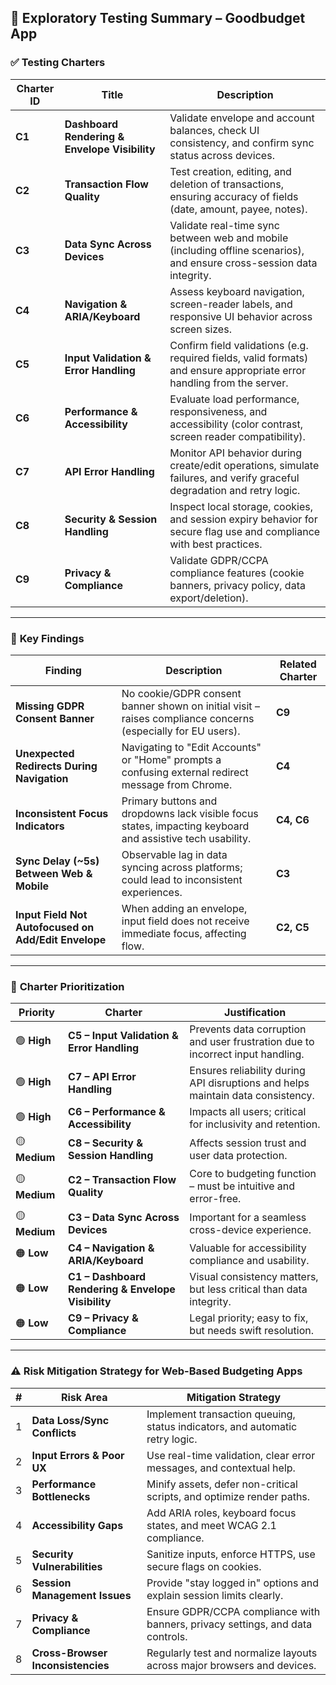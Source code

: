 ## 🧪 **Exploratory Testing Summary – Goodbudget App**

### ✅ **Testing Charters**

| Charter ID | Title                                         | Description                                                                                                             |
| ---------- | --------------------------------------------- | ----------------------------------------------------------------------------------------------------------------------- |
| **C1**     | **Dashboard Rendering & Envelope Visibility** | Validate envelope and account balances, check UI consistency, and confirm sync status across devices.                   |
| **C2**     | **Transaction Flow Quality**                  | Test creation, editing, and deletion of transactions, ensuring accuracy of fields (date, amount, payee, notes).         |
| **C3**     | **Data Sync Across Devices**                  | Validate real-time sync between web and mobile (including offline scenarios), and ensure cross-session data integrity.  |
| **C4**     | **Navigation & ARIA/Keyboard**                | Assess keyboard navigation, screen-reader labels, and responsive UI behavior across screen sizes.                       |
| **C5**     | **Input Validation & Error Handling**         | Confirm field validations (e.g. required fields, valid formats) and ensure appropriate error handling from the server.  |
| **C6**     | **Performance & Accessibility**               | Evaluate load performance, responsiveness, and accessibility (color contrast, screen reader compatibility).             |
| **C7**     | **API Error Handling**                        | Monitor API behavior during create/edit operations, simulate failures, and verify graceful degradation and retry logic. |
| **C8**     | **Security & Session Handling**               | Inspect local storage, cookies, and session expiry behavior for secure flag use and compliance with best practices.     |
| **C9**     | **Privacy & Compliance**                      | Validate GDPR/CCPA compliance features (cookie banners, privacy policy, data export/deletion).                          |

---

### 🐞 **Key Findings**

| Finding                                              | Description                                                                                                  | Related Charter |
| ---------------------------------------------------- | ------------------------------------------------------------------------------------------------------------ | --------------- |
| **Missing GDPR Consent Banner**                      | No cookie/GDPR consent banner shown on initial visit – raises compliance concerns (especially for EU users). | **C9**          |
| **Unexpected Redirects During Navigation**           | Navigating to "Edit Accounts" or "Home" prompts a confusing external redirect message from Chrome.           | **C4**          |
| **Inconsistent Focus Indicators**                    | Primary buttons and dropdowns lack visible focus states, impacting keyboard and assistive tech usability.    | **C4, C6**      |
| **Sync Delay (~5s) Between Web & Mobile**            | Observable lag in data syncing across platforms; could lead to inconsistent experiences.                     | **C3**          |
| **Input Field Not Autofocused on Add/Edit Envelope** | When adding an envelope, input field does not receive immediate focus, affecting flow.                       | **C2, C5**      |

---

### 📌 **Charter Prioritization**

| Priority      | Charter                                            | Justification                                                                   |
| ------------- | -------------------------------------------------- | ------------------------------------------------------------------------------- |
| 🟢 **High**   | **C5 – Input Validation & Error Handling**         | Prevents data corruption and user frustration due to incorrect input handling.  |
| 🟢 **High**   | **C7 – API Error Handling**                        | Ensures reliability during API disruptions and helps maintain data consistency. |
| 🟢 **High**   | **C6 – Performance & Accessibility**               | Impacts all users; critical for inclusivity and retention.                      |
| 🟡 **Medium** | **C8 – Security & Session Handling**               | Affects session trust and user data protection.                                 |
| 🟡 **Medium** | **C2 – Transaction Flow Quality**                  | Core to budgeting function – must be intuitive and error-free.                  |
| 🟡 **Medium** | **C3 – Data Sync Across Devices**                  | Important for a seamless cross-device experience.                               |
| 🟠 **Low**    | **C4 – Navigation & ARIA/Keyboard**                | Valuable for accessibility compliance and usability.                            |
| 🟠 **Low**    | **C1 – Dashboard Rendering & Envelope Visibility** | Visual consistency matters, but less critical than data integrity.              |
| 🟠 **Low**    | **C9 – Privacy & Compliance**                      | Legal priority; easy to fix, but needs swift resolution.                        |

---

### ⚠️ **Risk Mitigation Strategy for Web-Based Budgeting Apps**

| # | Risk Area                         | Mitigation Strategy                                                            |
| - | --------------------------------- | ------------------------------------------------------------------------------ |
| 1 | **Data Loss/Sync Conflicts**      | Implement transaction queuing, status indicators, and automatic retry logic.   |
| 2 | **Input Errors & Poor UX**        | Use real-time validation, clear error messages, and contextual help.           |
| 3 | **Performance Bottlenecks**       | Minify assets, defer non-critical scripts, and optimize render paths.          |
| 4 | **Accessibility Gaps**            | Add ARIA roles, keyboard focus states, and meet WCAG 2.1 compliance.           |
| 5 | **Security Vulnerabilities**      | Sanitize inputs, enforce HTTPS, use secure flags on cookies.                   |
| 6 | **Session Management Issues**     | Provide "stay logged in" options and explain session limits clearly.           |
| 7 | **Privacy & Compliance**          | Ensure GDPR/CCPA compliance with banners, privacy settings, and data controls. |
| 8 | **Cross-Browser Inconsistencies** | Regularly test and normalize layouts across major browsers and devices.        |

